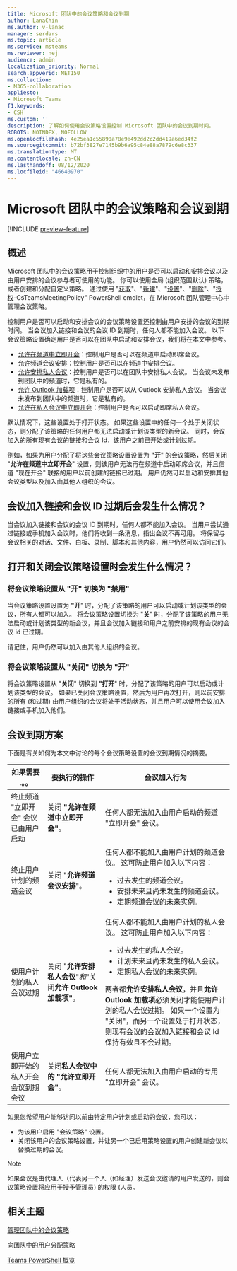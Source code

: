 ```yaml
---
title: Microsoft 团队中的会议策略和会议到期
author: LanaChin
ms.author: v-lanac
manager: serdars
ms.topic: article
ms.service: msteams
ms.reviewer: nej
audience: admin
localization_priority: Normal
search.appverid: MET150
ms.collection:
- M365-collaboration
appliesto:
- Microsoft Teams
f1.keywords:
- CSH
ms.custom: ''
description: 了解如何使用会议策略设置控制 Microsoft 团队中的会议到期时间。
ROBOTS: NOINDEX, NOFOLLOW
ms.openlocfilehash: 4e25ea1c55890a78e9e492dd2c2dd419a6ed34f2
ms.sourcegitcommit: b72bf3827e7145b9b6a95c84e88a7879c6e8c337
ms.translationtype: MT
ms.contentlocale: zh-CN
ms.lasthandoff: 08/12/2020
ms.locfileid: "46640970"
---
```

# <a name="meeting-policies-and-meeting-expiration-in-microsoft-teams"></a>Microsoft 团队中的会议策略和会议到期

[!INCLUDE [preview-feature](includes/preview-feature.md)]

## <a name="overview"></a>概述

Microsoft 团队中的[会议策略](meeting-policies-in-teams.md)用于控制组织中的用户是否可以启动和安排会议以及由用户安排的会议参与者可使用的功能。 你可以使用全局 (组织范围默认) 策略，或者创建和分配自定义策略。 通过使用 "[获取](https://docs.microsoft.com/powershell/module/skype/get-csteamsmeetingpolicy)"、"[新建](https://docs.microsoft.com/powershell/module/skype/new-csteamsmeetingpolicy)"、"[设置](https://docs.microsoft.com/powershell/module/skype/set-csteamsmeetingpolicy)"、"[删除](https://docs.microsoft.com/powershell/module/skype/remove-csteamsmeetingpolicy)"、"[授权](https://docs.microsoft.com/powershell/module/skype/grant-csteamsmeetingpolicy)-CsTeamsMeetingPolicy" PowerShell cmdlet，在 Microsoft 团队管理中心中管理会议策略。

控制用户是否可以启动和安排会议的会议策略设置还控制由用户安排的会议的到期时间。 当会议加入链接和会议的会议 ID 到期时，任何人都不能加入会议。 以下会议策略设置确定用户是否可以在团队中启动和安排会议，我们将在本文中参考。

- [允许在频道中立即开会](meeting-policies-in-teams.md#allow-meet-now-in-channels)：控制用户是否可以在频道中启动即席会议。
- [允许频道会议安排](meeting-policies-in-teams.md#allow-channel-meeting-scheduling)：控制用户是否可以在频道中安排会议。
- [允许安排私人会议](meeting-policies-in-teams.md#allow-scheduling-private-meetings)：控制用户是否可以在团队中安排私人会议。 当会议未发布到团队中的频道时，它是私有的。
- [允许 Outlook 加载项](meeting-policies-in-teams.md#allow-the-outlook-add-in)：控制用户是否可以从 Outlook 安排私人会议。 当会议未发布到团队中的频道时，它是私有的。
- [允许在私人会议中立即开会](meeting-policies-in-teams.md#allow-meet-now-in-private-meetings)：控制用户是否可以启动即席私人会议。

默认情况下，这些设置处于打开状态。 如果这些设置中的任何一个处于关闭状态，则分配了该策略的任何用户都无法启动或计划该类型的新会议。 同时，会议加入的所有现有会议的链接和会议 Id，该用户之前已开始或计划过期。

例如，如果为用户分配了将这些会议策略设置设置为 **"开**" 的会议策略，然后关闭 "**允许在频道中立即开会**" 设置，则该用户无法再在频道中启动即席会议，并且信道 "现在开会" 联接的用户以前创建的链接已过期。 用户仍然可以启动和安排其他会议类型以及加入由其他人组织的会议。

## <a name="what-happens-when-the-meeting-join-link-and-conference-id-expire"></a>会议加入链接和会议 ID 过期后会发生什么情况？

当会议加入链接和会议的会议 ID 到期时，任何人都不能加入会议。 当用户尝试通过链接或手机加入会议时，他们将收到一条消息，指出会议不再可用。 将保留与会议相关的对话、文件、白板、录制、脚本和其他内容，用户仍然可以访问它们。

## <a name="what-happens-when-you-turn-on-and-turn-off-a-meeting-policy-setting"></a>打开和关闭会议策略设置时会发生什么情况？

### <a name="switch-a-meeting-policy-setting-from-on-to-off"></a>将会议策略设置从 "开" 切换为 "禁用"

当会议策略设置设置为 **"开**" 时，分配了该策略的用户可以启动或计划该类型的会议，所有人都可以加入。 将会议策略设置切换为 "**关**" 时，分配了该策略的用户无法启动或计划该类型的新会议，并且会议加入链接和用户之前安排的现有会议的会议 id 已过期。

请记住，用户仍然可以加入由其他人组织的会议。

### <a name="switch-a-meeting-policy-setting-from-off-to-on"></a>将会议策略设置从 "关闭" 切换为 "开"

将会议策略设置从 "**关闭**" 切换到 **"打开**" 时，分配了该策略的用户可以启动或计划该类型的会议。 如果已关闭会议策略设置，然后为用户再次打开，则以前安排的所有 (和过期) 由用户组织的会议将处于活动状态，并且用户可以使用会议加入链接或手机加入他们。  

## <a name="meeting-expiration-scenarios"></a>会议到期方案

下面是有关如何为本文中讨论的每个会议策略设置的会议到期情况的摘要。 

|如果需要 .。。 |要执行的操作  |会议加入行为  |
|---------|---------|---------|
|终止频道 "立即开会" 会议已由用户启动  |关闭 **"允许在频道中立即开会"**。|任何人都无法加入由用户启动的频道 "立即开会" 会议。         |
|终止用户计划的频道会议   |关闭 "**允许频道会议安排**"。         |任何人都不能加入由用户计划的频道会议。 这可防止用户加入以下内容：<ul><li>过去发生的频道会议。</li> <li>安排未来且尚未发生的频道会议。</li><li>定期频道会议的未来实例。</li></ul>       |
|使用户计划的私人会议过期    |关闭 "**允许安排私人会议**"*和*"关闭**允许 Outlook 加载项"**。          |任何人都不能加入由用户计划的私人会议。 这可防止用户加入以下内容： <ul><li>过去发生的私人会议。</li> <li>计划未来且尚未发生的私人会议。</li><li>定期私人会议的未来实例。</li></ul> 两者都**允许安排私人会议**，并且**允许 Outlook 加载项**必须关闭才能使用户计划的私人会议过期。 如果一个设置为 "关闭"，而另一个设置处于打开状态，则现有会议的会议加入链接和会议 Id 保持有效且不会过期。      |
|使用户立即开始的私人开会会议到期会议  |关闭**私人会议中的 "允许立即开会"**。          |任何人都无法加入由用户启动的专用 "立即开会" 会议。         |

如果您希望用户能够访问以前由特定用户计划或启动的会议，您可以：

- 为该用户启用 "会议策略" 设置。
- 关闭该用户的会议策略设置，并让另一个已启用策略设置的用户创建新会议以替换过期的会议。

> [!NOTE]
> 如果会议是由代理人（代表另一个人（如经理）发送会议邀请的用户发送的，则会议策略设置将应用于授予管理员) 的权限 (人员。

## <a name="related-topics"></a>相关主题

[管理团队中的会议策略](meeting-policies-in-teams.md)

[向团队中的用户分配策略](assign-policies.md)

[Teams PowerShell 概览](teams-powershell-overview.md)